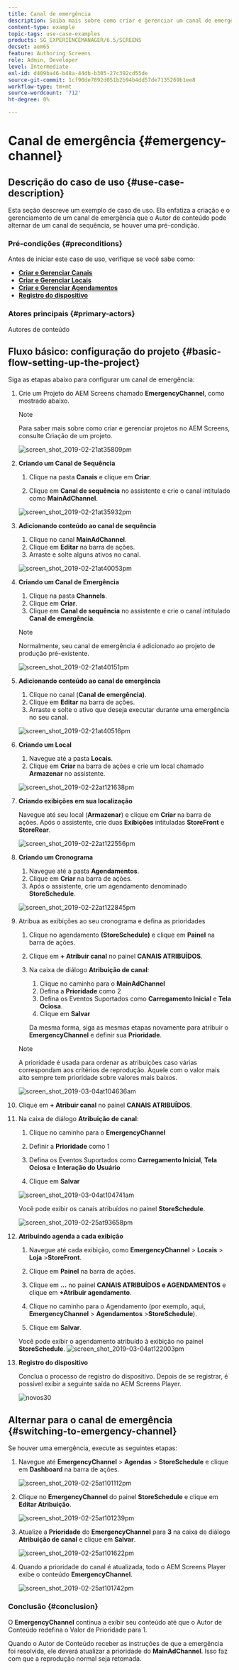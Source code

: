 ```yaml
---
title: Canal de emergência
description: Saiba mais sobre como criar e gerenciar um canal de emergência que o Autor de conteúdo pode alternar de um canal de sequência se houver uma pré-condição.
content-type: example
topic-tags: use-case-examples
products: SG_EXPERIENCEMANAGER/6.5/SCREENS
docset: aem65
feature: Authoring Screens
role: Admin, Developer
level: Intermediate
exl-id: d409ba46-b48a-44db-b305-27c392cd55de
source-git-commit: 1cf90de7892d051b2b94b4dd57de7135269b1ee8
workflow-type: tm+mt
source-wordcount: '712'
ht-degree: 0%

---
```


# Canal de emergência {#emergency-channel}

## Descrição do caso de uso {#use-case-description}

Esta seção descreve um exemplo de caso de uso. Ela enfatiza a criação e o gerenciamento de um canal de emergência que o Autor de conteúdo pode alternar de um canal de sequência, se houver uma pré-condição.

### Pré-condições {#preconditions}

Antes de iniciar este caso de uso, verifique se você sabe como:

* **[Criar e Gerenciar Canais](managing-channels.md)**
* **[Criar e Gerenciar Locais](managing-locations.md)**
* **[Criar e Gerenciar Agendamentos](managing-schedules.md)**
* **[Registro do dispositivo](device-registration.md)**

### Atores principais {#primary-actors}

Autores de conteúdo

## Fluxo básico: configuração do projeto {#basic-flow-setting-up-the-project}

Siga as etapas abaixo para configurar um canal de emergência:

1. Crie um Projeto do AEM Screens chamado **EmergencyChannel**, como mostrado abaixo.

   >[!NOTE]
   >Para saber mais sobre como criar e gerenciar projetos no AEM Screens, consulte Criação de um projeto.

   ![screen_shot_2019-02-21at35809pm](assets/screen_shot_2019-02-21at35809pm.png)

1. **Criando um Canal de Sequência**

   1. Clique na pasta **Canais** e clique em **Criar**.

   1. Clique em **Canal de sequência** no assistente e crie o canal intitulado como **MainAdChannel**.

   ![screen_shot_2019-02-21at35932pm](assets/screen_shot_2019-02-21at35932pm.png)

1. **Adicionando conteúdo ao canal de sequência**

   1. Clique no canal **MainAdChannel**.
   1. Clique em **Editar** na barra de ações.
   1. Arraste e solte alguns ativos no canal.

   ![screen_shot_2019-02-21at40053pm](assets/screen_shot_2019-02-21at40053pm.png)

1. **Criando um Canal de Emergência**

   1. Clique na pasta **Channels**.
   1. Clique em **Criar**.
   1. Clique em **Canal de sequência** no assistente e crie o canal intitulado **Canal de emergência**.

   >[!NOTE]
   >
   >Normalmente, seu canal de emergência é adicionado ao projeto de produção pré-existente.

   ![screen_shot_2019-02-21at40151pm](assets/screen_shot_2019-02-21at40151pm.png)

1. **Adicionando conteúdo ao canal de emergência**

   1. Clique no canal (**Canal de emergência)**.
   1. Clique em **Editar** na barra de ações.
   1. Arraste e solte o ativo que deseja executar durante uma emergência no seu canal.

   ![screen_shot_2019-02-21at40516pm](assets/screen_shot_2019-02-21at40516pm.png)

1. **Criando um Local**

   1. Navegue até a pasta **Locais**.
   1. Clique em **Criar** na barra de ações e crie um local chamado **Armazenar** no assistente.

   ![screen_shot_2019-02-22at121638pm](assets/screen_shot_2019-02-22at121638pm.png)

1. **Criando exibições em sua localização**

   Navegue até seu local (**Armazenar**) e clique em **Criar** na barra de ações. Após o assistente, crie duas **Exibições** intituladas **StoreFront** e **StoreRear**.

   ![screen_shot_2019-02-22at122556pm](assets/screen_shot_2019-02-22at122556pm.png)

1. **Criando um Cronograma**

   1. Navegue até a pasta **Agendamentos**.
   1. Clique em **Criar** na barra de ações.
   1. Após o assistente, crie um agendamento denominado **StoreSchedule**.

   ![screen_shot_2019-02-22at122845pm](assets/screen_shot_2019-02-22at122845pm.png)

1. Atribua as exibições ao seu cronograma e defina as prioridades

   1. Clique no agendamento **(StoreSchedule)** e clique em **Painel** na barra de ações.

   1. Clique em **+ Atribuir canal** no painel **CANAIS ATRIBUÍDOS**.

   1. Na caixa de diálogo **Atribuição de canal**:

      1. Clique no caminho para o **MainAdChannel**
      1. Defina a **Prioridade** como 2
      1. Defina os Eventos Suportados como **Carregamento Inicial** e **Tela Ociosa**.
      1. Clique em **Salvar**

      Da mesma forma, siga as mesmas etapas novamente para atribuir o **EmergencyChannel** e definir sua **Prioridade**.

   >[!NOTE]
   >
   >A prioridade é usada para ordenar as atribuições caso várias correspondam aos critérios de reprodução. Aquele com o valor mais alto sempre tem prioridade sobre valores mais baixos.

   ![screen_shot_2019-03-04at104636am](assets/screen_shot_2019-03-04at104636am.png)

1. Clique em **+ Atribuir canal** no painel **CANAIS ATRIBUÍDOS**.

1. Na caixa de diálogo **Atribuição de canal**:

   1. Clique no caminho para o **EmergencyChannel**
   1. Definir a **Prioridade** como 1

   1. Defina os Eventos Suportados como **Carregamento Inicial**, **Tela Ociosa** e **Interação do Usuário**

   1. Clique em **Salvar**

   ![screen_shot_2019-03-04at104741am](assets/screen_shot_2019-03-04at104741am.png)

   Você pode exibir os canais atribuídos no painel **StoreSchedule**.

   ![screen_shot_2019-02-25at93658pm](assets/screen_shot_2019-02-25at93658pm.png)

1. **Atribuindo agenda a cada exibição**

   1. Navegue até cada exibição, como **EmergencyChannel** > **Locais** > **Loja** >**StoreFront**.

   1. Clique em **Painel** na barra de ações.
   1. Clique em **...** no painel **CANAIS ATRIBUÍDOS e AGENDAMENTOS** e clique em **+Atribuir agendamento**.

   1. Clique no caminho para o Agendamento (por exemplo, aqui, **EmergencyChannel** > **Agendamentos** >**StoreSchedule**).

   1. Clique em **Salvar**.

   Você pode exibir o agendamento atribuído à exibição no painel **StoreSchedule**.
   ![screen_shot_2019-03-04at122003pm](assets/screen_shot_2019-03-04at122003pm.png)

1. **Registro do dispositivo**

   Conclua o processo de registro do dispositivo. Depois de se registrar, é possível exibir a seguinte saída no AEM Screens Player.

   ![novos30](assets/new30.gif)

## Alternar para o canal de emergência {#switching-to-emergency-channel}

Se houver uma emergência, execute as seguintes etapas:

1. Navegue até **EmergencyChannel** > **Agendas** > **StoreSchedule** e clique em **Dashboard** na barra de ações.

   ![screen_shot_2019-02-25at101112pm](assets/screen_shot_2019-02-25at101112pm.png)

1. Clique no **EmergencyChannel** do painel **StoreSchedule** e clique em **Editar Atribuição**.

   ![screen_shot_2019-02-25at101239pm](assets/screen_shot_2019-02-25at101239pm.png)

1. Atualize a **Prioridade** do **EmergencyChannel** para **3** na caixa de diálogo **Atribuição de canal** e clique em **Salvar**.

   ![screen_shot_2019-02-25at101622pm](assets/screen_shot_2019-02-25at101622pm.png)

1. Quando a prioridade do canal é atualizada, todo o AEM Screens Player exibe o conteúdo **EmergencyChannel**.

   ![screen_shot_2019-02-25at101742pm](assets/screen_shot_2019-02-25at101742pm.png)

### Conclusão {#conclusion}

O **EmergencyChannel** continua a exibir seu conteúdo até que o Autor de Conteúdo redefina o Valor de Prioridade para 1.

Quando o Autor de Conteúdo receber as instruções de que a emergência foi resolvida, ele deverá atualizar a prioridade do **MainAdChannel**. Isso faz com que a reprodução normal seja retomada.
